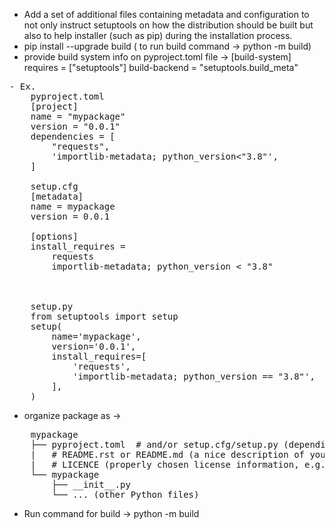 - Add a set of additional files containing metadata and configuration to not only instruct setuptools on how the distribution should be built but also to help installer (such as pip) during the installation process.
- pip install --upgrade build ( to run build command -> python -m build)
- provide build system info on pyproject.toml file ->
    [build-system]
    requires = ["setuptools"]
    build-backend = "setuptools.build_meta"
<pre>
- Ex.
    pyproject.toml
    [project]
    name = "mypackage"
    version = "0.0.1"
    dependencies = [
        "requests",
        'importlib-metadata; python_version<"3.8"',
    ]

    setup.cfg
    [metadata]
    name = mypackage
    version = 0.0.1

    [options]
    install_requires =
        requests
        importlib-metadata; python_version < "3.8"



    setup.py
    from setuptools import setup
    setup(
        name='mypackage',
        version='0.0.1',
        install_requires=[
            'requests',
            'importlib-metadata; python_version == "3.8"',
        ],
    )
</pre>
- organize package as ->
<pre>
    mypackage
    ├── pyproject.toml  # and/or setup.cfg/setup.py (depending on the configuration method)
    |   # README.rst or README.md (a nice description of your package)
    |   # LICENCE (properly chosen license information, e.g. MIT, BSD-3, GPL-3, MPL-2, etc...)
    └── mypackage
        ├── __init__.py
        └── ... (other Python files)
</pre>

- Run command for build -> python -m build
